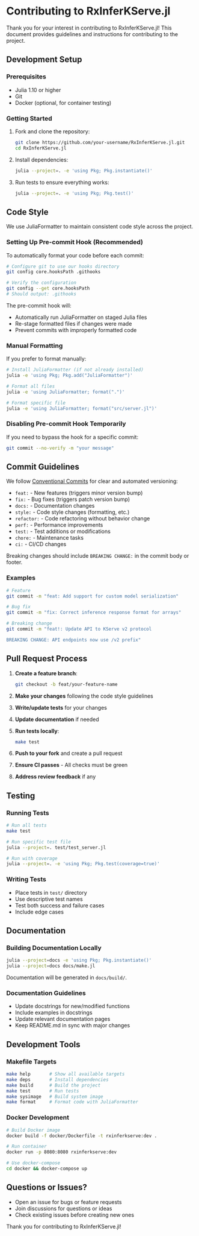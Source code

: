 # Contributing to RxInferKServe.jl

Thank you for your interest in contributing to RxInferKServe.jl! This document provides guidelines and instructions for contributing to the project.

## Development Setup

### Prerequisites

- Julia 1.10 or higher
- Git
- Docker (optional, for container testing)

### Getting Started

1. Fork and clone the repository:
   ```bash
   git clone https://github.com/your-username/RxInferKServe.jl.git
   cd RxInferKServe.jl
   ```

2. Install dependencies:
   ```bash
   julia --project=. -e 'using Pkg; Pkg.instantiate()'
   ```

3. Run tests to ensure everything works:
   ```bash
   julia --project=. -e 'using Pkg; Pkg.test()'
   ```

## Code Style

We use JuliaFormatter to maintain consistent code style across the project.

### Setting Up Pre-commit Hook (Recommended)

To automatically format your code before each commit:

```bash
# Configure git to use our hooks directory
git config core.hooksPath .githooks

# Verify the configuration
git config --get core.hooksPath
# Should output: .githooks
```

The pre-commit hook will:
- Automatically run JuliaFormatter on staged Julia files
- Re-stage formatted files if changes were made
- Prevent commits with improperly formatted code

### Manual Formatting

If you prefer to format manually:

```bash
# Install JuliaFormatter (if not already installed)
julia -e 'using Pkg; Pkg.add("JuliaFormatter")'

# Format all files
julia -e 'using JuliaFormatter; format(".")'

# Format specific file
julia -e 'using JuliaFormatter; format("src/server.jl")'
```

### Disabling Pre-commit Hook Temporarily

If you need to bypass the hook for a specific commit:

```bash
git commit --no-verify -m "your message"
```

## Commit Guidelines

We follow [Conventional Commits](https://www.conventionalcommits.org/) for clear and automated versioning:

- `feat:` - New features (triggers minor version bump)
- `fix:` - Bug fixes (triggers patch version bump)
- `docs:` - Documentation changes
- `style:` - Code style changes (formatting, etc.)
- `refactor:` - Code refactoring without behavior change
- `perf:` - Performance improvements
- `test:` - Test additions or modifications
- `chore:` - Maintenance tasks
- `ci:` - CI/CD changes

Breaking changes should include `BREAKING CHANGE:` in the commit body or footer.

### Examples

```bash
# Feature
git commit -m "feat: Add support for custom model serialization"

# Bug fix
git commit -m "fix: Correct inference response format for arrays"

# Breaking change
git commit -m "feat!: Update API to KServe v2 protocol

BREAKING CHANGE: API endpoints now use /v2 prefix"
```

## Pull Request Process

1. **Create a feature branch**:
   ```bash
   git checkout -b feat/your-feature-name
   ```

2. **Make your changes** following the code style guidelines

3. **Write/update tests** for your changes

4. **Update documentation** if needed

5. **Run tests locally**:
   ```bash
   make test
   ```

6. **Push to your fork** and create a pull request

7. **Ensure CI passes** - All checks must be green

8. **Address review feedback** if any

## Testing

### Running Tests

```bash
# Run all tests
make test

# Run specific test file
julia --project=. test/test_server.jl

# Run with coverage
julia --project=. -e 'using Pkg; Pkg.test(coverage=true)'
```

### Writing Tests

- Place tests in `test/` directory
- Use descriptive test names
- Test both success and failure cases
- Include edge cases

## Documentation

### Building Documentation Locally

```bash
julia --project=docs -e 'using Pkg; Pkg.instantiate()'
julia --project=docs docs/make.jl
```

Documentation will be generated in `docs/build/`.

### Documentation Guidelines

- Update docstrings for new/modified functions
- Include examples in docstrings
- Update relevant documentation pages
- Keep README.md in sync with major changes

## Development Tools

### Makefile Targets

```bash
make help       # Show all available targets
make deps       # Install dependencies
make build      # Build the project
make test       # Run tests
make sysimage   # Build system image
make format     # Format code with JuliaFormatter
```

### Docker Development

```bash
# Build Docker image
docker build -f docker/Dockerfile -t rxinferkserve:dev .

# Run container
docker run -p 8080:8080 rxinferkserve:dev

# Use docker-compose
cd docker && docker-compose up
```

## Questions or Issues?

- Open an issue for bugs or feature requests
- Join discussions for questions or ideas
- Check existing issues before creating new ones

Thank you for contributing to RxInferKServe.jl!